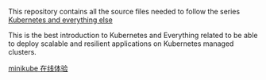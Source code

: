 This repository contains all the source files needed to follow the series [Kubernetes and everything else](https://rinormaloku.com/series/kubernetes-and-everything-else/)

This is the best introduction to Kubernetes and Everything related to be able to deploy scalable and resilient applications on Kubernetes managed clusters.

[minikube 在线体验](https://kubernetes.io/docs/tutorials/kubernetes-basics/create-cluster/cluster-interactive/)